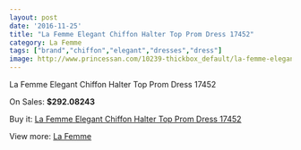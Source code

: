 ```yaml
---
layout: post
date: '2016-11-25'
title: "La Femme Elegant Chiffon Halter Top Prom Dress 17452"
category: La Femme
tags: ["brand","chiffon","elegant","dresses","dress"]
image: http://www.princessan.com/10239-thickbox_default/la-femme-elegant-chiffon-halter-top-prom-dress-17452.jpg
---
```

La Femme Elegant Chiffon Halter Top Prom Dress 17452

On Sales: **$292.08243**
<a href="https://www.princessan.com/en/la-femme/4429-la-femme-elegant-chiffon-halter-top-prom-dress-17452.html"><amp-img layout="responsive" width="600" height="600" src="//www.princessan.com/10239-thickbox_default/la-femme-elegant-chiffon-halter-top-prom-dress-17452.jpg" alt="La Femme Elegant Chiffon Halter Top Prom Dress 17452 0" /></a>
<a href="https://www.princessan.com/en/la-femme/4429-la-femme-elegant-chiffon-halter-top-prom-dress-17452.html"><amp-img layout="responsive" width="600" height="600" src="//www.princessan.com/10240-thickbox_default/la-femme-elegant-chiffon-halter-top-prom-dress-17452.jpg" alt="La Femme Elegant Chiffon Halter Top Prom Dress 17452 1" /></a>
<a href="https://www.princessan.com/en/la-femme/4429-la-femme-elegant-chiffon-halter-top-prom-dress-17452.html"><amp-img layout="responsive" width="600" height="600" src="//www.princessan.com/10241-thickbox_default/la-femme-elegant-chiffon-halter-top-prom-dress-17452.jpg" alt="La Femme Elegant Chiffon Halter Top Prom Dress 17452 2" /></a>
<a href="https://www.princessan.com/en/la-femme/4429-la-femme-elegant-chiffon-halter-top-prom-dress-17452.html"><amp-img layout="responsive" width="600" height="600" src="//www.princessan.com/10242-thickbox_default/la-femme-elegant-chiffon-halter-top-prom-dress-17452.jpg" alt="La Femme Elegant Chiffon Halter Top Prom Dress 17452 3" /></a>
<a href="https://www.princessan.com/en/la-femme/4429-la-femme-elegant-chiffon-halter-top-prom-dress-17452.html"><amp-img layout="responsive" width="600" height="600" src="//www.princessan.com/10243-thickbox_default/la-femme-elegant-chiffon-halter-top-prom-dress-17452.jpg" alt="La Femme Elegant Chiffon Halter Top Prom Dress 17452 4" /></a>

Buy it: [La Femme Elegant Chiffon Halter Top Prom Dress 17452](https://www.princessan.com/en/la-femme/4429-la-femme-elegant-chiffon-halter-top-prom-dress-17452.html "La Femme Elegant Chiffon Halter Top Prom Dress 17452")

View more: [La Femme](https://www.princessan.com/en/28-la-femme "La Femme")